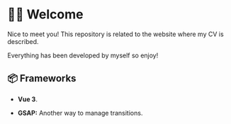 # 👋🏻 Welcome

Nice to meet you! This repository is related to the website where my CV is described.

Everything has been developed by myself so enjoy!


## 📦 Frameworks

- __Vue 3__.    

- __GSAP:__ Another way to manage transitions.